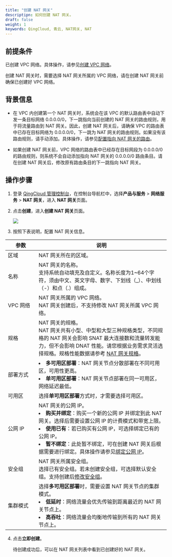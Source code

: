 ```yaml
---
title: "创建 NAT 网关"
descriptipn: 如何创建 NAT 网关。
draft: false
weight: 1
keywords: QingCloud, 青云, NAT网关, NAT
---
```


## 前提条件

已创建 VPC 网络。具体操作，请参见[创建 VPC 网络](/network/vpc/manual/vpcnet/10_create_vpc/)。

创建 NAT 网关时，需要选择 NAT 网关所属的 VPC 网络，请在创建 NAT 网关前确保已创建好 VPC 网络。

## 背景信息

- 在 VPC 内创建第一个 NAT 网关时，系统会在该  VPC 的默认路由表中自动下发一条目标网络 0.0.0.0/0，下一跳指向当前创建的 NAT 网关的路由规则，用于将流量路由到 NAT 网关。因此，创建 NAT 网关后，请确保 VPC 的路由表中已存在目标网络为 0.0.0.0/0，下一跳为 NAT 网关的路由规则。如果没有该路由规则，请手动添加。具体操作，请参见[配置指向 NAT 网关的路由](../nat_route/)。

  
  
- 如果创建 NAT 网关前，VPC 网络的路由表中已经存在目标网段为 0.0.0.0/0 的路由规则，则系统不会自动添加指向 NAT 网关的 0.0.0.0/0 路由条目。请在创建 NAT 网关后，修改原有路由条目的下一跳指向 NAT 网关。

##  操作步骤

1. 登录 [QingCloud 管理控制台](https://console.qingcloud.com/login)，在控制台导航栏中，选择**产品与服务** > **网络服务** > **NAT 网关**，进入 **NAT 网关**页面。

2. 点击**创建**，进入**创建 NAT 网关**页面。

   ![](../../../_images/create_natgw.png)

3. 按照下表说明，配置 NAT 网关信息。

| <span style="display:inline-block;width:80px">参数</span> | 说明                                                         |
| --------------------------------------------------------- | ------------------------------------------------------------ |
| 区域                                                      | NAT 网关所在的区域。                                         |
| 名称                                                      | NAT 网关的名称。<br/>支持系统自动填充及自定义。名称长度为1~64个字符，须由中文、英文字母、数字、下划线（_）、中划线（-）和点（.）组成。 |
| VPC   网络                                                | NAT 网关所属的 VPC 网络。<br/>NAT 网关创建后，不支持修改 NAT 网关所属 VPC 网络。 |
| 规格                                                      | NAT 网关的规格。<br/>NAT 网关共有小型、中型和大型三种规格类型，不同规格的 NAT 网关会影响 SNAT 最大连接数和流量转发能力，但不会影响 DNAT 性能。请您根据业务需求灵活选择规格。规格性能数据请参考 [NAT 网关规格](../../intro/specification/)。 |
| 部署方式                                                  | <li>**多可用区部署**：NAT 网关节点分散部署在不同可用区，可用性更高。</li><li>**单可用区部署**：NAT 网关节点部署在同一可用区，网络延迟最低。</li> |
| 可用区                                                    | 选择**单可用区部署**方式时，才需要选择可用区。               |
| 公网 IP                                                   | NAT 网关的公网 IP。<br/><li>**购买并绑定**：购买一个新的公网 IP 并绑定到此 NAT 网关。选择后需要设置公网 IP 的计费模式和带宽上限。</li><li>**使用已有**：若已购买有公网 IP，可选择绑定已有的公网 IP。</li><li>**暂不绑定**：此处暂不绑定，可在创建 NAT 网关后根据需要进行绑定。具体操作请参见[绑定公网 IP](../bind_unbind_eip)。</li> |
| 安全组                                                    | NAT 网关所属安全组。<br/>选择已有安全组。若未创建安全组，可选择默认安全组。支持创建后[修改安全组](../mdfy_nat/)。 |
| 集群模式                                                  | 选择**多可用区部署**时，需要设置 NAT 网关节点的集群模式。<br><li>**低延时**：网络流量会优先传输到距离最近的 NAT 网关节点上。</li><li>**高吞吐**：网络流量会均衡地传输到所有的 NAT 网关节点上。</li> |

4. 点击**立即创建**。

   待创建成功后，可以在 NAT 网关列表中看到已创建好的 NAT 网关。





